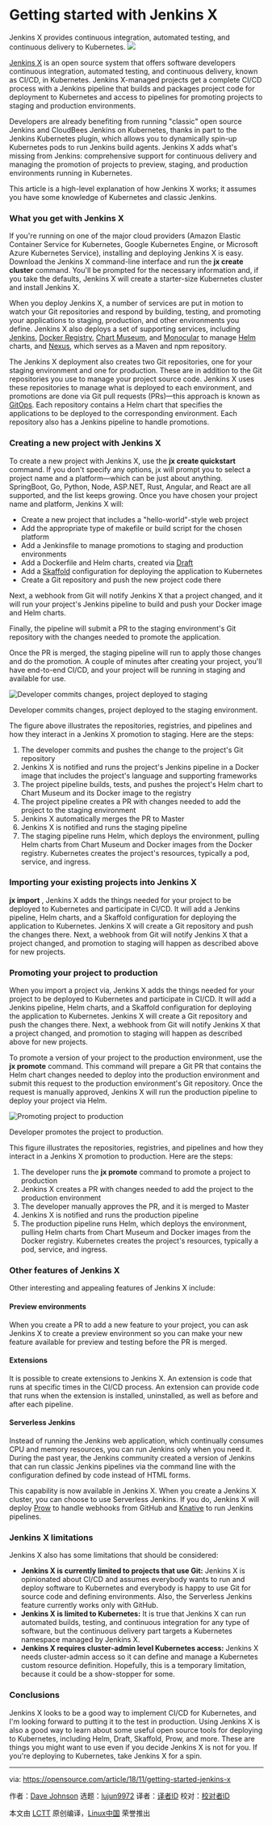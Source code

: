 [#]: collector: (lujun9972)
[#]: translator: ( )
[#]: reviewer: ( )
[#]: publisher: ( )
[#]: subject: (Getting started with Jenkins X)
[#]: via: (https://opensource.com/article/18/11/getting-started-jenkins-x)
[#]: author: (Dave Johnson https://opensource.com/users/snoopdave)
[#]: url: ( )

Getting started with Jenkins X
====== 
Jenkins X provides continuous integration, automated testing, and continuous delivery to Kubernetes.
![](https://opensource.com/sites/default/files/styles/image-full-size/public/lead-images/ship_wheel_gear_devops_kubernetes.png?itok=xm4a74Kv)

[Jenkins X][1] is an open source system that offers software developers continuous integration, automated testing, and continuous delivery, known as CI/CD, in Kubernetes. Jenkins X-managed projects get a complete CI/CD process with a Jenkins pipeline that builds and packages project code for deployment to Kubernetes and access to pipelines for promoting projects to staging and production environments.

Developers are already benefiting from running "classic" open source Jenkins and CloudBees Jenkins on Kubernetes, thanks in part to the Jenkins Kubernetes plugin, which allows you to dynamically spin-up Kubernetes pods to run Jenkins build agents. Jenkins X adds what's missing from Jenkins: comprehensive support for continuous delivery and managing the promotion of projects to preview, staging, and production environments running in Kubernetes.

This article is a high-level explanation of how Jenkins X works; it assumes you have some knowledge of Kubernetes and classic Jenkins.

### What you get with Jenkins X

If you're running on one of the major cloud providers (Amazon Elastic Container Service for Kubernetes, Google Kubernetes Engine, or Microsoft Azure Kubernetes Service), installing and deploying Jenkins X is easy. Download the Jenkins X command-line interface and run the **jx create cluster** command. You'll be prompted for the necessary information and, if you take the defaults, Jenkins X will create a starter-size Kubernetes cluster and install Jenkins X.

When you deploy Jenkins X, a number of services are put in motion to watch your Git repositories and respond by building, testing, and promoting your applications to staging, production, and other environments you define. Jenkins X also deploys a set of supporting services, including [Jenkins][2], [Docker Registry][3], [Chart Museum][4], and [Monocular][5] to manage [Helm][6] charts, and [Nexus][7], which serves as a Maven and npm repository.

The Jenkins X deployment also creates two Git repositories, one for your staging environment and one for production. These are in addition to the Git repositories you use to manage your project source code. Jenkins X uses these repositories to manage what is deployed to each environment, and promotions are done via Git pull requests (PRs)—this approach is known as [GitOps][8]. Each repository contains a Helm chart that specifies the applications to be deployed to the corresponding environment. Each repository also has a Jenkins pipeline to handle promotions.

### Creating a new project with Jenkins X

To create a new project with Jenkins X, use the **jx create quickstart** command. If you don't specify any options, jx will prompt you to select a project name and a platform—which can be just about anything. SpringBoot, Go, Python, Node, ASP.NET, Rust, Angular, and React are all supported, and the list keeps growing. Once you have chosen your project name and platform, Jenkins X will:

  * Create a new project that includes a "hello-world"-style web project
  * Add the appropriate type of makefile or build script for the chosen platform
  * Add a Jenkinsfile to manage promotions to staging and production environments
  * Add a Dockerfile and Helm charts, created via [Draft][9]
  * Add a [Skaffold][10] configuration for deploying the application to Kubernetes
  * Create a Git repository and push the new project code there



Next, a webhook from Git will notify Jenkins X that a project changed, and it will run your project's Jenkins pipeline to build and push your Docker image and Helm charts.

Finally, the pipeline will submit a PR to the staging environment's Git repository with the changes needed to promote the application.

Once the PR is merged, the staging pipeline will run to apply those changes and do the promotion. A couple of minutes after creating your project, you'll have end-to-end CI/CD, and your project will be running in staging and available for use.

![Developer commits changes, project deployed to staging][12]

Developer commits changes, project deployed to the staging environment.

The figure above illustrates the repositories, registries, and pipelines and how they interact in a Jenkins X promotion to staging. Here are the steps:

  1. The developer commits and pushes the change to the project's Git repository
  2. Jenkins X is notified and runs the project's Jenkins pipeline in a Docker image that includes the project's language and supporting frameworks
  3. The project pipeline builds, tests, and pushes the project's Helm chart to Chart Museum and its Docker image to the registry
  4. The project pipeline creates a PR with changes needed to add the project to the staging environment
  5. Jenkins X automatically merges the PR to Master
  6. Jenkins X is notified and runs the staging pipeline
  7. The staging pipeline runs Helm, which deploys the environment, pulling Helm charts from Chart Museum and Docker images from the Docker registry. Kubernetes creates the project's resources, typically a pod, service, and ingress.



### Importing your existing projects into Jenkins X

**jx import** , Jenkins X adds the things needed for your project to be deployed to Kubernetes and participate in CI/CD. It will add a Jenkins pipeline, Helm charts, and a Skaffold configuration for deploying the application to Kubernetes. Jenkins X will create a Git repository and push the changes there. Next, a webhook from Git will notify Jenkins X that a project changed, and promotion to staging will happen as described above for new projects.

### Promoting your project to production

When you import a project via, Jenkins X adds the things needed for your project to be deployed to Kubernetes and participate in CI/CD. It will add a Jenkins pipeline, Helm charts, and a Skaffold configuration for deploying the application to Kubernetes. Jenkins X will create a Git repository and push the changes there. Next, a webhook from Git will notify Jenkins X that a project changed, and promotion to staging will happen as described above for new projects.

To promote a version of your project to the production environment, use the **jx promote** command. This command will prepare a Git PR that contains the Helm chart changes needed to deploy into the production environment and submit this request to the production environment's Git repository. Once the request is manually approved, Jenkins X will run the production pipeline to deploy your project via Helm.

![Promoting project to production][14]

Developer promotes the project to production.

This figure illustrates the repositories, registries, and pipelines and how they interact in a Jenkins X promotion to production. Here are the steps:

  1. The developer runs the **jx promote** command to promote a project to production
  2. Jenkins X creates a PR with changes needed to add the project to the production environment
  3. The developer manually approves the PR, and it is merged to Master
  4. Jenkins X is notified and runs the production pipeline
  5. The production pipeline runs Helm, which deploys the environment, pulling Helm charts from Chart Museum and Docker images from the Docker registry. Kubernetes creates the project's resources, typically a pod, service, and ingress.



### Other features of Jenkins X

Other interesting and appealing features of Jenkins X include:

#### Preview environments

When you create a PR to add a new feature to your project, you can ask Jenkins X to create a preview environment so you can make your new feature available for preview and testing before the PR is merged.

#### Extensions

It is possible to create extensions to Jenkins X. An extension is code that runs at specific times in the CI/CD process. An extension can provide code that runs when the extension is installed, uninstalled, as well as before and after each pipeline.

#### Serverless Jenkins

Instead of running the Jenkins web application, which continually consumes CPU and memory resources, you can run Jenkins only when you need it. During the past year, the Jenkins community created a version of Jenkins that can run classic Jenkins pipelines via the command line with the configuration defined by code instead of HTML forms.

This capability is now available in Jenkins X. When you create a Jenkins X cluster, you can choose to use Serverless Jenkins. If you do, Jenkins X will deploy [Prow][15] to handle webhooks from GitHub and [Knative][16] to run Jenkins pipelines.

### Jenkins X limitations

Jenkins X also has some limitations that should be considered:

  * **Jenkins X is currently limited to projects that use Git:** Jenkins X is opinionated about CI/CD and assumes everybody wants to run and deploy software to Kubernetes and everybody is happy to use Git for source code and defining environments. Also, the Serverless Jenkins feature currently works only with GitHub.
  * **Jenkins X is limited to Kubernetes:** It is true that Jenkins X can run automated builds, testing, and continuous integration for any type of software, but the continuous delivery part targets a Kubernetes namespace managed by Jenkins X.
  * **Jenkins X requires cluster-admin level Kubernetes access:** Jenkins X needs cluster-admin access so it can define and manage a Kubernetes custom resource definition. Hopefully, this is a temporary limitation, because it could be a show-stopper for some.



### Conclusions

Jenkins X looks to be a good way to implement CI/CD for Kubernetes, and I'm looking forward to putting it to the test in production. Using Jenkins X is also a good way to learn about some useful open source tools for deploying to Kubernetes, including Helm, Draft, Skaffold, Prow, and more. These are things you might want to use even if you decide Jenkins X is not for you. If you're deploying to Kubernetes, take Jenkins X for a spin.

--------------------------------------------------------------------------------

via: https://opensource.com/article/18/11/getting-started-jenkins-x

作者：[Dave Johnson][a]
选题：[lujun9972][b]
译者：[译者ID](https://github.com/译者ID)
校对：[校对者ID](https://github.com/校对者ID)

本文由 [LCTT](https://github.com/LCTT/TranslateProject) 原创编译，[Linux中国](https://linux.cn/) 荣誉推出

[a]: https://opensource.com/users/snoopdave
[b]: https://github.com/lujun9972
[1]: https://jenkins-x.io/
[2]: https://jenkins.io/
[3]: https://docs.docker.com/registry/
[4]: https://github.com/helm/chartmuseum
[5]: https://github.com/helm/monocular
[6]: https://helm.sh
[7]: https://www.sonatype.com/nexus-repository-oss
[8]: https://www.weave.works/blog/gitops-operations-by-pull-request
[9]: https://draft.sh/
[10]: https://github.com/GoogleContainerTools/skaffold
[11]: /file/414941
[12]: https://opensource.com/sites/default/files/uploads/jenkinsx_fig1.png (Developer commits changes, project deployed to staging)
[13]: /file/414946
[14]: https://opensource.com/sites/default/files/uploads/jenkinsx_fig2.png (Promoting project to production)
[15]: https://github.com/kubernetes/test-infra/tree/master/prow
[16]: https://cloud.google.com/knative/
